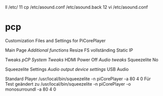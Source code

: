  ll /etc/
  11 cp /etc/asound.conf /etc/asound.back
  12 vi /etc/asound.conf

# pcp
Customization Files and Settings for PiCorePlayer

Main Page
*Additional functions*
Resize FS vollständing
Static IP

Tweaks
*pCP System Tweaks*
HDMI Power Off
*Audio tweaks*
Squeezelite No

Squeezelite Settings
*Audio output device settings*
USB Audio


Standard Player
/usr/local/bin/squeezelite -n piCorePlayer -a 80 4  0
Für Test geändert zu
/usr/local/bin/squeezelite -n piCorePlayer -o monosurroundl -a 80 4  0